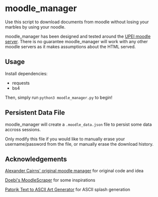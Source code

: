 # moodle_manager
Use this script to download documents from moodle without losing your marbles by using your noodle.

moodle_manager has been designed and tested around the [UPEI moodle server](https://moodle31.upei.ca).
There is no guarantee moodle_manager will work with any other moodle servers as it makes assumptions about the HTML served.

## Usage

Install dependencies:
* requests
* bs4

Then, simply run `python3 moodle_manager.py` to begin!

## Persistent Data File

moodle_manager will create a `.moodle_data.json` file to persist some data accross sessions. 

Only modify this file if you would like to manually erase your username/password from the file, or manually erase the download history.

## Acknowledgements

[Alexander Cairns' original moodle manager](https://github.com/Alexander-Cairns/moodle-manager) for original code and idea

[Doebi's MoodleScraper](https://github.com/doebi/MoodleScraper) for some inspirations

[Patorjk Text to ASCII Art Generator](http://patorjk.com/software/taag) for ASCII splash generation
